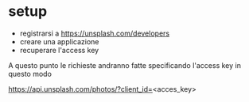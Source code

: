 # setup

* registrarsi a https://unsplash.com/developers
* creare una applicazione
* recuperare l'access key

A questo punto le richieste andranno fatte specificando l'access key in questo modo

https://api.unsplash.com/photos/?client_id=<acces_key>
